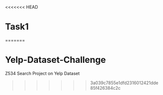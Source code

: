 <<<<<<< HEAD
# Task1
=======
# Yelp-Dataset-Challenge
Z534 Search Project on Yelp Dataset
>>>>>>> 3a039c7855e1dfd2316012421dde85f426384c2c
